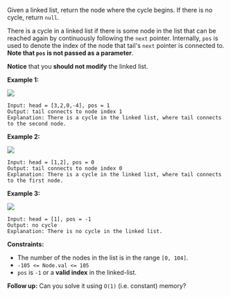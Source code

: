 Given a linked list, return the node where the cycle begins. If there is no
cycle, return `null`.

There is a cycle in a linked list if there is some node in the list that can
be reached again by continuously following the `next` pointer. Internally,
`pos` is used to denote the index of the node that tail's `next` pointer is
connected to.  **Note that  `pos` is not passed as a parameter**.

**Notice** that you **should not modify** the linked list.



**Example 1:**

![](https://assets.leetcode.com/uploads/2018/12/07/circularlinkedlist.png)

    
    
    Input: head = [3,2,0,-4], pos = 1
    Output: tail connects to node index 1
    Explanation: There is a cycle in the linked list, where tail connects to the second node.
    

**Example 2:**

![](https://assets.leetcode.com/uploads/2018/12/07/circularlinkedlist_test2.png)

    
    
    Input: head = [1,2], pos = 0
    Output: tail connects to node index 0
    Explanation: There is a cycle in the linked list, where tail connects to the first node.
    

**Example 3:**

![](https://assets.leetcode.com/uploads/2018/12/07/circularlinkedlist_test3.png)

    
    
    Input: head = [1], pos = -1
    Output: no cycle
    Explanation: There is no cycle in the linked list.
    



**Constraints:**

  * The number of the nodes in the list is in the range `[0, 104]`.
  * `-105 <= Node.val <= 105`
  * `pos` is `-1` or a **valid index** in the linked-list.



**Follow up:** Can you solve it using `O(1)` (i.e. constant) memory?

